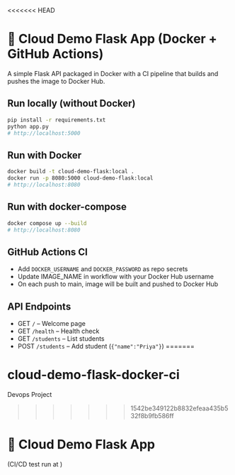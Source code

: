 <<<<<<< HEAD

# 🚀 Cloud Demo Flask App (Docker + GitHub Actions)

A simple Flask API packaged in Docker with a CI pipeline that builds and pushes the image to Docker Hub.

## Run locally (without Docker)
```bash
pip install -r requirements.txt
python app.py
# http://localhost:5000
```

## Run with Docker
```bash
docker build -t cloud-demo-flask:local .
docker run -p 8080:5000 cloud-demo-flask:local
# http://localhost:8080
```

## Run with docker-compose
```bash
docker compose up --build
# http://localhost:8080
```

## GitHub Actions CI
- Add `DOCKER_USERNAME` and `DOCKER_PASSWORD` as repo secrets
- Update IMAGE_NAME in workflow with your Docker Hub username
- On each push to main, image will be built and pushed to Docker Hub

## API Endpoints
- GET `/` – Welcome page
- GET `/health` – Health check
- GET `/students` – List students
- POST `/students` – Add student (`{"name":"Priya"}`)
=======
# cloud-demo-flask-docker-ci
Devops Project
>>>>>>> 1542be349122b8832efeaa435b532f8b9fb586ff
# 🚀 Cloud Demo Flask App
(CI/CD test run at <date>)

